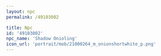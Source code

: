 ```yaml
---
layout: npc
permalink: /49103002

title: Npc
id: '49103002'
npc_name: 'Shadow Onioling'
icon_url: 'portrait/mob/21000264_m_onionshortwhite_p.png'
---
```

